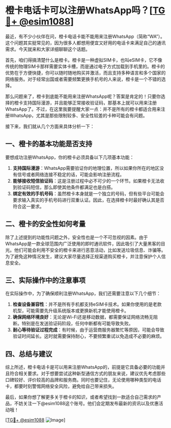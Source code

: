 # 橙卡电话卡可以注册WhatsApp吗？[[TG💪+ @esim1088](https://t.me/s/esim1088)]

最近，有不少小伙伴在问，橙卡电话卡能不能用来注册WhatsApp（简称“WA”）。这个问题其实挺常见的，因为很多人都想用便宜又好用的电话卡来满足自己的通讯需求。今天就来和大家详细聊聊这个话题。

首先，咱们得搞清楚什么是橙卡。橙卡是一种虚拟SIM卡，也叫eSIM卡，它不像传统的物理SIM卡那样需要实体卡槽，而是通过电子方式加载到手机里的。橙卡的优势在于方便快捷，你可以随时随地购买并激活，而且支持多种语言和多个国家的网络服务。对于经常出国或者需要频繁更换手机号的人来说，橙卡是一个不错的选择。

那么问题来了，橙卡到底能不能用来注册WhatsApp呢？答案是肯定的！只要你选择的橙卡支持国际漫游，并且能够正常接收验证码，那基本上就可以用来注册WhatsApp了。不过，在这里我要提醒大家一点：并不是所有的橙卡都适合用来注册WhatsApp，尤其是那些限制较多、安全性较差的卡种可能会有问题。

接下来，我们就从几个方面来具体分析一下：

## 一、橙卡的基本功能是否支持

要想成功注册WhatsApp，你的橙卡必须具备以下几项基本功能：
1. **支持国际漫游**：WhatsApp需要验证你的地理位置，所以如果你所在的地区没有信号或者网络连接不稳定的话，可能会影响注册流程。
2. **能够接收短信验证码**：这是注册过程中必不可少的一个环节。如果橙卡无法收到验证码短信，那么即使其他条件都满足也是白搭。
3. **绑定有效的手机号码**：虽然橙卡本身就是一个独立的号码，但有些平台可能会要求输入真实的手机号码进行双重认证。因此，在选择橙卡时最好确认其是否符合这一要求。

## 二、橙卡的安全性如何考量

除了上述提到的功能性问题之外，安全性也是一个不可忽视的因素。由于WhatsApp是一款全球范围内广泛使用的即时通讯软件，因此吸引了大量黑客的目光。他们可能会利用不安全的橙卡来进行恶意活动，比如发送垃圾信息、诈骗等。为了避免这种情况发生，建议大家尽量选择正规渠道购买橙卡，并注意保护个人信息安全。

## 三、实际操作中的注意事项

在实际操作中，为了确保顺利注册WhatsApp，我们还需要注意以下几个细节：
1. **检查设备兼容性**：并不是所有手机都支持eSIM卡技术。如果你使用的是老款机型，可能需要先升级系统版本或更换新机才能使用橙卡。
2. **确保网络环境良好**：无论是Wi-Fi还是移动数据，都需要保证网络流畅无阻断。特别是在发送验证码阶段，任何中断都有可能导致失败。
3. **耐心等待验证过程完成**：有时候，由于运营商服务器繁忙等原因，可能会导致验证时间延长。这时就需要保持耐心，不要频繁重试以免造成不必要的麻烦。

## 四、总结与建议

综上所述，橙卡电话卡是可以用来注册WhatsApp的，前提是它具备必要的功能并且符合相关要求。对于想要尝试这种新型通信方式的朋友来说，建议优先考虑那些口碑较好、评价较高的品牌和服务商。同时也要记住，无论使用哪种类型的电话卡，都要时刻警惕网络安全风险，避免给自己带来损失。

最后，如果你想了解更多关于橙卡的知识，或者希望找到一款适合自己需求的产品，不妨关注一下@esim1088这个账号。他们会定期发布最新的资讯以及优惠活动哦！

[[TG💪+ @esim1088](https://t.me/s/esim1088) ![Image](https://i.postimg.cc/4NQfJmqS/Snipaste-2025-05-13-00-14-12.png)]